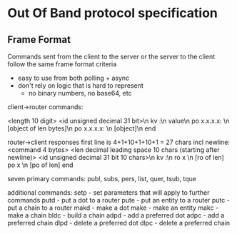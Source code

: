 # Out Of Band protocol specification

## Frame Format

Commands sent from the client to the server or the server to the client follow
the same frame format
criteria
 - easy to use from both polling + async
 - don't rely on logic that is hard to represent
    - no binary numbers, no base64, etc

client->router commands:

<command> <length 10 digit> <id unsigned decimal 31 bit>\n
kv <key>:<valuelen>\n
value\n
po x.x.x.x:<int> <len>\n
[object of len bytes]\n
po x.x.x.x:<int> <len>\n
[object]\n
end

router->client responses first line is 4+1+10+1+10+1 = 27 chars incl newline:
<command 4 bytes> <len decimal leading space 10 chars (starting after newline)> <id unsigned decimal 31 bit 10 chars>\n
kv <key>:<valuelen>\n
<value>
ro x <len>\n
[ro of len]
po x <len>\n
[po of len]
end

seven primary commands:
publ, subs, pers, list, quer, tsub, tque

additional commands:
setp - set parameters that will apply to further commands
putd - put a dot to a router
pute - put an entity to a router
putc - put a chain to a router
makd - make a dot
make - make an entity
makc - make a chain
bldc - build a chain
adpd - add a preferred dot
adpc - add a preferred chain
dlpd - delete a preferred dot
dlpc - delete a preferred chain
